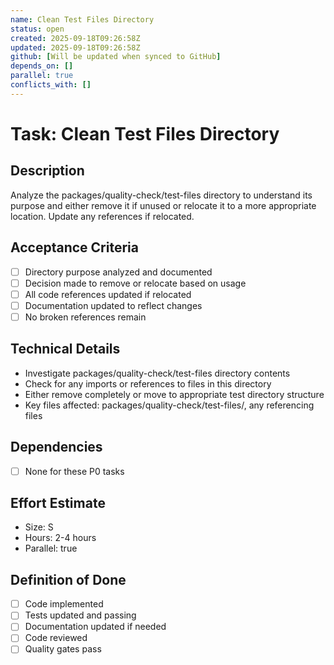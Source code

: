 ```yaml
---
name: Clean Test Files Directory
status: open
created: 2025-09-18T09:26:58Z
updated: 2025-09-18T09:26:58Z
github: [Will be updated when synced to GitHub]
depends_on: []
parallel: true
conflicts_with: []
---
```


# Task: Clean Test Files Directory

## Description
Analyze the packages/quality-check/test-files directory to understand its purpose and either remove it if unused or relocate it to a more appropriate location. Update any references if relocated.

## Acceptance Criteria
- [ ] Directory purpose analyzed and documented
- [ ] Decision made to remove or relocate based on usage
- [ ] All code references updated if relocated
- [ ] Documentation updated to reflect changes
- [ ] No broken references remain

## Technical Details
- Investigate packages/quality-check/test-files directory contents
- Check for any imports or references to files in this directory
- Either remove completely or move to appropriate test directory structure
- Key files affected: packages/quality-check/test-files/, any referencing files

## Dependencies
- [ ] None for these P0 tasks

## Effort Estimate
- Size: S
- Hours: 2-4 hours
- Parallel: true

## Definition of Done
- [ ] Code implemented
- [ ] Tests updated and passing
- [ ] Documentation updated if needed
- [ ] Code reviewed
- [ ] Quality gates pass